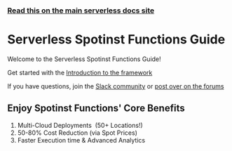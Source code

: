 <!--
title: Serverless - Spotinst Functions Guide
menuText: User Guide
layout: Doc
menuOrder: 1
-->

<!-- DOCS-SITE-LINK:START automatically generated  -->

### [Read this on the main serverless docs site](https://www.serverless.com/framework/docs/providers/spotinst/guide/)

<!-- DOCS-SITE-LINK:END -->

# Serverless Spotinst Functions Guide

Welcome to the Serverless Spotinst Functions Guide!

Get started with the [Introduction to the framework](./intro.md)

If you have questions, join the [Slack community](https://serverless.com/slack) or [post over on the forums](https://forum.serverless.com/)

## Enjoy Spotinst Functions' Core Benefits

1. Multi-Cloud Deployments  (50+ Locations!)
2. 50-80% Cost Reduction (via Spot Prices)
3. Faster Execution time & Advanced Analytics
